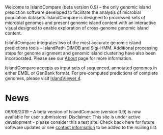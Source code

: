 Welcome to IslandCompare (beta version 0.9) – the only genomic island prediction software developed to facilitate the analysis of microbial population datasets. IslandCompare is designed to processed sets of microbial genomes and present genomic island content with an interactive visual designed to enable exploration of cross-genome genomic island content.

IslandCompare integrates two of the most accurate genomic island predictions tools – IslandPath-DIMOB and Sigi-HMM. Additional processing steps for genome alignment and genomic island clustering have also been incorporated. Please see our [About](#/about) page for more information.

IslandCompare accepts as input sets of sequenced, annotated genomes in either EMBL or GenBank format. For pre-computed predictions of complete genomes, please visit [IslandViewer 4](http://www.pathogenomics.sfu.ca/islandviewer/browse/).

# News

06/05/2019 – A beta version of IslandCompare (version 0.9) is now available for user submissions! Disclaimer: This site is under active development - please consider this a test site. Check back here for future software updates or see [contact information](#/contact) to be added to the mailing list. 
